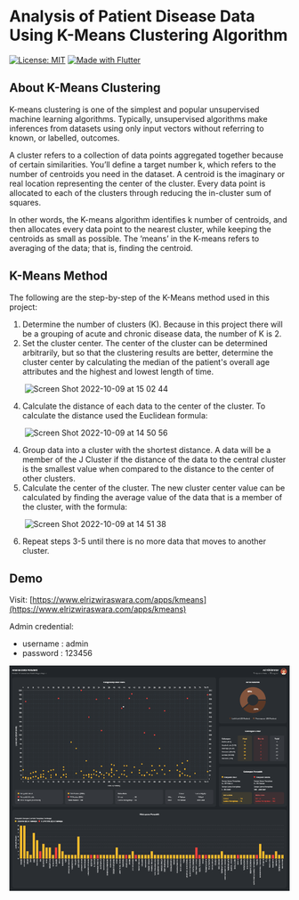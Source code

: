 # Analysis of Patient Disease Data Using K-Means Clustering Algorithm
[![License: MIT](https://img.shields.io/badge/license-MIT-orange)](./LICENSE)
[![Made with Flutter](https://img.shields.io/badge/made%20with-Flutter-blue)](https://flutter.dev/)


## About K-Means Clustering

K-means clustering is one of the simplest and popular unsupervised machine learning algorithms. Typically, unsupervised algorithms make inferences from datasets using only input vectors without referring to known, or labelled, outcomes.

A cluster refers to a collection of data points aggregated together because of certain similarities. You’ll define a target number k, which refers to the number of centroids you need in the dataset. A centroid is the imaginary or real location representing the center of the cluster. Every data point is allocated to each of the clusters through reducing the in-cluster sum of squares.

In other words, the K-means algorithm identifies k number of centroids, and then allocates every data point to the nearest cluster, while keeping the centroids as small as possible. The ‘means’ in the K-means refers to averaging of the data; that is, finding the centroid.

## K-Means Method

The following are the step-by-step of the K-Means method used in this project:

1.	Determine the number of clusters (K). Because in this project there will be a grouping of acute and chronic disease data, the number of K is 2.
2.	Set the cluster center. The center of the cluster can be determined arbitrarily, but so that the clustering results are better, determine the cluster center by calculating the median of the patient's overall age attributes and the highest and lowest length of time.

&nbsp;&nbsp;&nbsp;&nbsp;&nbsp;&nbsp; ![Screen Shot 2022-10-09 at 15 02 44](https://user-images.githubusercontent.com/36381584/194745133-b1adf148-51c8-4bfe-9323-d3491f97a0d1.png)

4.	Calculate the distance of each data to the center of the cluster. To calculate the distance used the Euclidean formula:

&nbsp;&nbsp;&nbsp;&nbsp;&nbsp;&nbsp; ![Screen Shot 2022-10-09 at 14 50 56](https://user-images.githubusercontent.com/36381584/194744656-fabc0b73-2cdf-450e-871f-f1743e6f2d7f.png)

4.  Group data into a cluster with the shortest distance. A data will be a member of the J Cluster if the distance of the data to the central cluster is the smallest value when compared to the distance to the center of other clusters.
5.  Calculate the center of the cluster. The new cluster center value can be calculated by finding the average value of the data that is a member of the cluster, with the formula:

&nbsp;&nbsp;&nbsp;&nbsp;&nbsp;&nbsp; ![Screen Shot 2022-10-09 at 14 51 38](https://user-images.githubusercontent.com/36381584/194744667-7d4699e8-a0e1-47a4-882b-6dbd5a8d5352.png)

6.  Repeat steps 3-5 until there is no more data that moves to another cluster.

## Demo

Visit: [https://www.elrizwiraswara.com/apps/kmeans](https://www.elrizwiraswara.com/apps/kmeans)

Admin credential:

- username : admin
- password : 123456

![Screenshot](./screenshoots/main.png)
